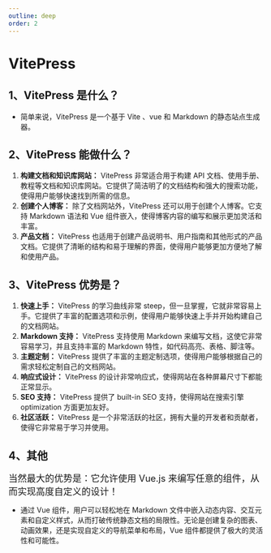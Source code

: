 ```yaml
---
outline: deep
order: 2
---
```


# VitePress

<ArticleMetadata />

## 1、VitePress 是什么？

- 简单来说，VitePress 是一个基于 Vite 、vue 和 Markdown 的静态站点生成器。

## 2、VitePress 能做什么？

1. **构建文档和知识库网站：** VitePress 非常适合用于构建 API 文档、使用手册、教程等文档和知识库网站。它提供了简洁明了的文档结构和强大的搜索功能，使得用户能够快速找到所需的信息。
2. **创建个人博客：** 除了文档网站外，VitePress 还可以用于创建个人博客。它支持 Markdown 语法和 Vue 组件嵌入，使得博客内容的编写和展示更加灵活和丰富。
3. **产品文档：** VitePress 也适用于创建产品说明书、用户指南和其他形式的产品文档。它提供了清晰的结构和易于理解的界面，使得用户能够更加方便地了解和使用产品。

## 3、VitePress 优势是？

1. **快速上手：** VitePress 的学习曲线非常 steep，但一旦掌握，它就非常容易上手。它提供了丰富的配置选项和示例，使得用户能够快速上手并开始构建自己的文档网站。
2. **Markdown 支持：** VitePress 支持使用 Markdown 来编写文档，这使它非常容易学习，并且支持丰富的 Markdown 特性，如代码高亮、表格、脚注等。
3. **主题定制：** VitePress 提供了丰富的主题定制选项，使得用户能够根据自己的需求轻松定制自己的文档网站。
4. **响应式设计：** VitePress 的设计非常响应式，使得网站在各种屏幕尺寸下都能正常显示。
5. **SEO 支持：** VitePress 提供了 built-in SEO 支持，使得网站在搜索引擎 optimization 方面更加友好。
6. **社区活跃：** VitePress 是一个非常活跃的社区，拥有大量的开发者和贡献者，使得它非常易于学习并使用。

## 4、其他

<sapn class="marker-evy" style="font-size:18px;">当然最大的优势是：它允许使用 Vue.js 来编写任意的组件，从而实现高度自定义的设计！</sapn>

- 通过 Vue 组件，用户可以轻松地在 Markdown 文件中嵌入动态内容、交互元素和自定义样式，从而打破传统静态文档的局限性。无论是创建复杂的图表、动画效果，还是实现自定义的导航菜单和布局，Vue 组件都提供了极大的灵活性和可能性。

<LastUpdated time="2024/11/1 14:10:20"/>
